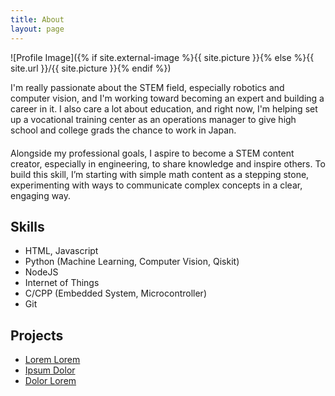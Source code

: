 ```yaml
---
title: About
layout: page
---
```

![Profile Image]({% if site.external-image %}{{ site.picture }}{% else %}{{ site.url }}/{{ site.picture }}{% endif %})

<p style="margin-bottom: 20px;">I'm really passionate about the STEM field, especially robotics and computer vision, and I'm working toward becoming an expert and building a career in it. I also care a lot about education, and right now, I'm helping set up a vocational training center as an operations manager to give high school and college grads the chance to work in Japan.</p>

<p style="margin-bottom: 20px;">Alongside my professional goals, I aspire to become a STEM content creator, especially in engineering, to share knowledge and inspire others. To build this skill, I’m starting with simple math content as a stepping stone, experimenting with ways to communicate complex concepts in a clear, engaging way.</p>



<h2>Skills</h2>

<ul class="skill-list">
	<li>HTML, Javascript</li>
	<li>Python (Machine Learning, Computer Vision, Qiskit)</li>
	<li>NodeJS</li>
	<li>Internet of Things</li>
	<li>C/CPP (Embedded System, Microcontroller)</li>
	<li>Git</li>
</ul>

<h2>Projects</h2>

<ul>
	<li><a href="https://github.com/">Lorem Lorem</a></li>
	<li><a href="https://github.com/">Ipsum Dolor</a></li>
	<li><a href="https://github.com/">Dolor Lorem</a></li>
</ul>
